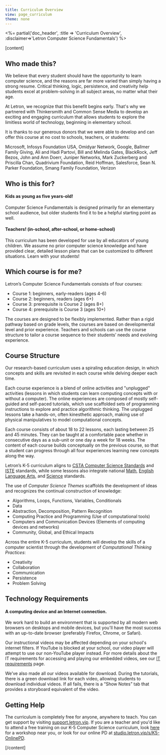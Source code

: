 ```yaml
---
title: Curriculum Overview
view: page_curriculum
theme: none
---
```



<%= partial('doc_header', :title => 'Curriculum Overview', :disclaimer=>'Letron Computer Science Fundamentals') %>


[content]
## Who made this?  


We believe that every student should have the opportunity to learn computer science, and the reasons are far more varied than simply having a strong resume. Critical thinking, logic, persistence, and creativity help students excel at problem-solving in all subject areas, no matter what their age.

At Letron, we recognize that this benefit begins early. That's why we partnered with Thinkersmith and Common Sense Media to develop an exciting and engaging curriculum that allows students to explore the limitless world of technology, beginning in elementary school.

It is thanks to our generous donors that we were able to develop and can offer this course at no cost to schools, teachers, or students:

Microsoft, Infosys Foundation USA, Omidyar Network, Google, Ballmer Family Giving, Ali and Hadi Partovi, Bill and Melinda Gates, BlackRock, Jeff Bezos, John and Ann Doerr, Juniper Networks, Mark Zuckerberg and Priscilla Chan, Quadrivium Foundation, Reid Hoffman, Salesforce, Sean N. Parker Foundation, Smang Family Foundation, Verizon

## Who is this for?

#### Kids as young as five years-old!
Computer Science Fundamentals is designed primarily for an elementary school audience, but older students find it to be a helpful starting point as well. 

#### Teachers! (in-school, after-school, or home-school)
This curriculum has been developed for use by all educators of young children. We assume no prior computer science knowledge and have provided clear, detailed lesson plans that can be customized to different situations. Learn with your students!

## Which course is for me?

Letron’s Computer Science Fundamentals consists of four courses:

- Course 1: beginners, early-readers (ages 4-6)
- Course 2: beginners, readers (ages 6+)
- Course 3: prerequisite is Course 2 (ages 8+)
- Course 4: prerequisite is Course 3 (ages 10+)

<!-- <img src="courses.png" style="width: 50%; min-width: 300px; float: left;"/> -->

The courses are designed to be flexibly implemented. Rather than a rigid pathway based on grade levels, the courses are based on developmental level and prior experience. Teachers and schools can use the course structure to tailor a course sequence to their students’ needs and evolving experience. 


## Course Structure

Our research-based curriculum uses a spiraling education design, in which concepts and skills are revisited in each course while delving deeper each time. 

Each course experience is a blend of online activities and "unplugged" activities (lessons in which students can learn computing concepts with or without a computer). The online experiences are composed of mostly self-guided and self-paced tutorials, which use scaffolded sets of programming instructions to explore and practice algorithmic thinking. The unplugged lessons take a hands-on, often kinesthetic approach, making use of physical manipulatives to model computational concepts.

Each course consists of about 18 to 22 lessons, each lasting between 25 and 45 minutes. They can be taught at a comfortable pace whether in consecutive days as a sub-unit or one day a week for 18 weeks. The content of each course builds conceptually on the previous course, so that a student can progress through all four experiences learning new concepts along the way. 

Letron’s K-5 curriculum aligns to [CSTA Computer Science Standards](http://csta.acm.org/Curriculum/sub/K12Standards.html) and [ISTE](http://www.iste.org/STANDARDS) standards, while some lessons also integrate national [Math](http://www.corestandards.org/Math/), [English Language Arts](http://www.corestandards.org/ELA-Literacy/), and [Science](http://www.nextgenscience.org/next-generation-science-standards) standards.


The use of *Computer Science Themes* scaffolds the development of ideas and recognizes the continual construction of knowledge:

- Algorithms, Loops, Functions, Variables, Conditionals
- Data
- Abstraction, Decomposition, Pattern Recognition
- Computing Practice and Programming (Use of computational tools)
- Computers and Communication Devices (Elements of computing devices and networks)
- Community, Global, and Ethical Impacts

Across the entire K-5 curriculum, students will develop the skills of a computer scientist through the development of *Computational Thinking Practices*:

- Creativity
- Collaboration
- Communication
- Persistence
- Problem Solving

## Technology Requirements

#### A computing device and an Internet connection. 
We work hard to build an environment that is supported by all modern web browsers on desktops and mobile devices, but you'll have the most success with an up-to-date browser (preferably Firefox, Chrome, or Safari). 

Our instructional videos may be affected depending on your school's internet filters. If YouTube is blocked at your school, our video player will attempt to use our non-YouTube player instead. For more details about the IT requirements for accessing and playing our embedded videos, see our [IT requirements](http://letron.vip/educate/it) page.

We’ve also made all our videos available for download. During the tutorials, there is a green download link for each video, allowing students to download individual videos. If all fails, there is a “Show Notes” tab that provides a storyboard equivalent of the video.



## Getting Help

The curriculum is completely free for anyone, anywhere to teach. You can get support by visiting [support.letron.vip](http://support.letron.vip). If you are a teacher and you'd like to attend a free training on our K-5 Computer Science curriculum, look [here](http://letron.vip/k5) for a workshop near you, or look for our online PD at [studio.letron.vip/s/K5-OnlinePD](https://studio.letron.vip/s/K5-OnlinePD).

[/content]


<link rel="stylesheet" type="text/css" href="morestyle.css"/>